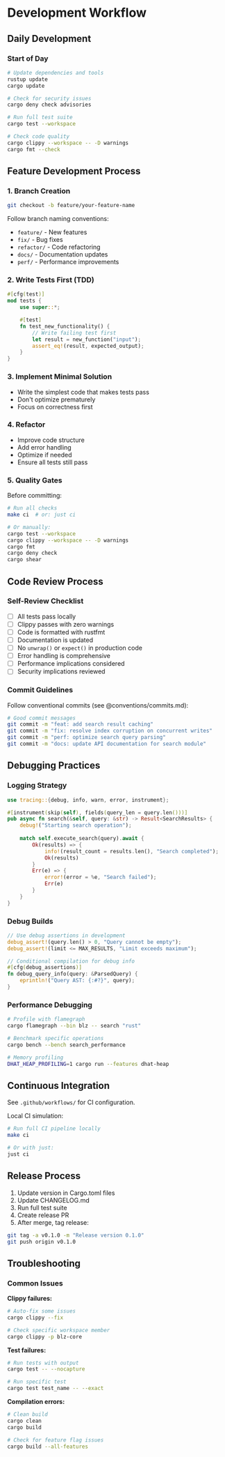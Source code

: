 # Development Workflow

## Daily Development

### Start of Day

```bash
# Update dependencies and tools
rustup update
cargo update

# Check for security issues
cargo deny check advisories

# Run full test suite
cargo test --workspace

# Check code quality
cargo clippy --workspace -- -D warnings
cargo fmt --check
```

## Feature Development Process

### 1. Branch Creation

```bash
git checkout -b feature/your-feature-name
```

Follow branch naming conventions:
- `feature/` - New features
- `fix/` - Bug fixes
- `refactor/` - Code refactoring
- `docs/` - Documentation updates
- `perf/` - Performance improvements

### 2. Write Tests First (TDD)

```rust
#[cfg(test)]
mod tests {
    use super::*;

    #[test]
    fn test_new_functionality() {
        // Write failing test first
        let result = new_function("input");
        assert_eq!(result, expected_output);
    }
}
```

### 3. Implement Minimal Solution

- Write the simplest code that makes tests pass
- Don't optimize prematurely
- Focus on correctness first

### 4. Refactor

- Improve code structure
- Add error handling
- Optimize if needed
- Ensure all tests still pass

### 5. Quality Gates

Before committing:

```bash
# Run all checks
make ci  # or: just ci

# Or manually:
cargo test --workspace
cargo clippy --workspace -- -D warnings
cargo fmt
cargo deny check
cargo shear
```

## Code Review Process

### Self-Review Checklist

- [ ] All tests pass locally
- [ ] Clippy passes with zero warnings
- [ ] Code is formatted with rustfmt
- [ ] Documentation is updated
- [ ] No `unwrap()` or `expect()` in production code
- [ ] Error handling is comprehensive
- [ ] Performance implications considered
- [ ] Security implications reviewed

### Commit Guidelines

Follow conventional commits (see @conventions/commits.md):

```bash
# Good commit messages
git commit -m "feat: add search result caching"
git commit -m "fix: resolve index corruption on concurrent writes"
git commit -m "perf: optimize search query parsing"
git commit -m "docs: update API documentation for search module"
```

## Debugging Practices

### Logging Strategy

```rust
use tracing::{debug, info, warn, error, instrument};

#[instrument(skip(self), fields(query_len = query.len()))]
pub async fn search(&self, query: &str) -> Result<SearchResults> {
    debug!("Starting search operation");
    
    match self.execute_search(query).await {
        Ok(results) => {
            info!(result_count = results.len(), "Search completed");
            Ok(results)
        }
        Err(e) => {
            error!(error = %e, "Search failed");
            Err(e)
        }
    }
}
```

### Debug Builds

```rust
// Use debug assertions in development
debug_assert!(query.len() > 0, "Query cannot be empty");
debug_assert!(limit <= MAX_RESULTS, "Limit exceeds maximum");

// Conditional compilation for debug info
#[cfg(debug_assertions)]
fn debug_query_info(query: &ParsedQuery) {
    eprintln!("Query AST: {:#?}", query);
}
```

### Performance Debugging

```bash
# Profile with flamegraph
cargo flamegraph --bin blz -- search "rust"

# Benchmark specific operations
cargo bench --bench search_performance

# Memory profiling
DHAT_HEAP_PROFILING=1 cargo run --features dhat-heap
```

## Continuous Integration

See `.github/workflows/` for CI configuration.

Local CI simulation:

```bash
# Run full CI pipeline locally
make ci

# Or with just:
just ci
```

## Release Process

1. Update version in Cargo.toml files
2. Update CHANGELOG.md
3. Run full test suite
4. Create release PR
5. After merge, tag release:

```bash
git tag -a v0.1.0 -m "Release version 0.1.0"
git push origin v0.1.0
```

## Troubleshooting

### Common Issues

**Clippy failures:**
```bash
# Auto-fix some issues
cargo clippy --fix

# Check specific workspace member
cargo clippy -p blz-core
```

**Test failures:**
```bash
# Run tests with output
cargo test -- --nocapture

# Run specific test
cargo test test_name -- --exact
```

**Compilation errors:**
```bash
# Clean build
cargo clean
cargo build

# Check for feature flag issues
cargo build --all-features
```